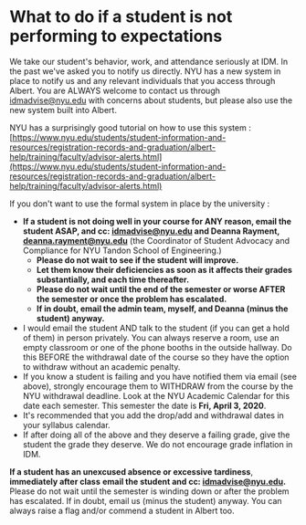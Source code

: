 # What to do if a student is not performing to expectations

We take our student's behavior, work, and attendance seriously at IDM. In the past we've asked you to notify us directly. NYU has a new system in place to notify us and any relevant individuals that you access through Albert. You are ALWAYS welcome to contact us through idmadvise@nyu.edu with concerns about students, but please also use the new system built into Albert. 

NYU has a surprisingly good tutorial on how to use this system : [https://www.nyu.edu/students/student-information-and-resources/registration-records-and-graduation/albert-help/training/faculty/advisor-alerts.html](https://www.nyu.edu/students/student-information-and-resources/registration-records-and-graduation/albert-help/training/faculty/advisor-alerts.html)

If you don't want to use the formal system in place by the university : 

* **If a student is not doing well in your course for ANY reason, email the student ASAP, and cc: idmadvise@nyu.edu and Deanna Rayment, deanna.rayment@nyu.edu** (the Coordinator of Student Advocacy and Compliance for NYU Tandon School of Engineering.)
  * **Please do not wait to see if the student will improve.** 
  * **Let them know their deficiencies as soon as it affects their grades substantially, and each time thereafter.**
  * **Please do not wait until the end of the semester or worse AFTER the semester or once the problem has escalated.** 
  * **If in doubt, email the admin team, myself, and Deanna \(minus the student\) anyway.**
* I would email the student AND talk to the student \(if you can get a hold of them\) in person privately. You can always reserve a room, use an empty classroom or one of the phone booths in the outside hallway. Do this BEFORE the withdrawal date of the course so they have the option to withdraw without an academic penalty.
* If you know a student is failing and you have notified them via email \(see above\), strongly encourage them to WITHDRAW from the course by the NYU withdrawal deadline. Look at the NYU Academic Calendar for this date each semester. This semester the date is **Fri, April 3, 2020**.
* It's recommended that you add the drop/add and withdrawal dates in your syllabus calendar.
* If after doing all of the above and they deserve a failing grade, give the student the grade they deserve. We do not encourage grade inflation in IDM.

**If a student has an unexcused absence or excessive tardiness**, **immediately after class** **email the student and cc: idmadvise@nyu.edu.** Please do not wait until the semester is winding down or after the problem has escalated. If in doubt, email us \(minus the student\) anyway. You can always raise a flag and/or commend a student in Albert too.
